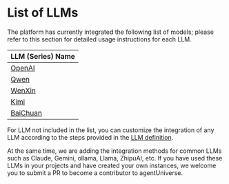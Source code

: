 # List of LLMs
The platform has currently integrated the following list of models; please refer to this section for detailed usage instructions for each LLM.

| LLM (Series) Name                     |
|---------------------------------------|
| [OpenAI](3_1_2_OpenAI_LLM_Use.md)     |
| [Qwen](3_1_2_Qwen_LLM_Use.md)         |
| [WenXin](3_1_2_WenXin_LLM_Use.md)     |
| [Kimi](3_1_2_Kimi_LLM_Use.md)         |
| [BaiChuan](3_1_2_BaiChuan_LLM_Use.md) |

For LLM not included in the list, you can customize the integration of any LLM according to the steps provided in the [LLM definition](2_2_3_Tool_Create_And_Use.md).

At the same time, we are adding the integration methods for common LLMs such as Claude, Gemini, ollama, Llama, ZhipuAI, etc. If you have used these LLMs in your projects and have created your own instances, we welcome you to submit a PR to become a contributor to agentUniverse.